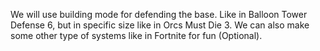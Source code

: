 We will use building mode for defending the base. Like in Balloon Tower Defense 6, but in specific size like in Orcs Must Die 3. We can also make some other type of systems like in Fortnite for fun (Optional).
